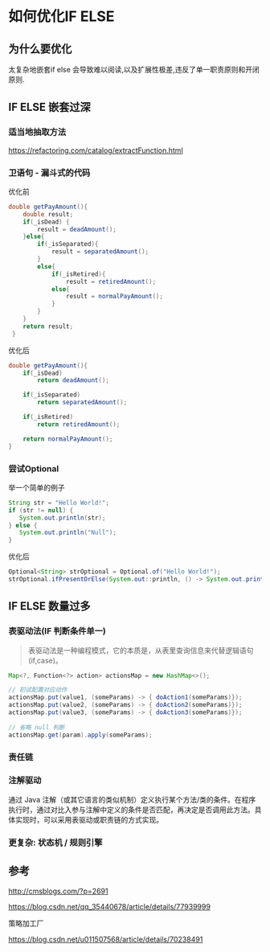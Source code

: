 # 如何优化IF ELSE



## 为什么要优化

太复杂地嵌套if else 会导致难以阅读,以及扩展性极差,违反了单一职责原则和开闭原则.



## IF ELSE 嵌套过深



### 适当地抽取方法

https://refactoring.com/catalog/extractFunction.html

### 卫语句 -  漏斗式的代码

优化前

```JAVA
double getPayAmount(){
    double result;
    if(_isDead) {
        result = deadAmount();
    }else{
        if(_isSeparated){
            result = separatedAmount();
        }
        else{
            if(_isRetired){
                result = retiredAmount();
            else{
                result = normalPayAmount();
            }
        }
    }
    return result;
 }
```

优化后

```java
double getPayAmount(){
    if(_isDead) 
        return deadAmount();

    if(_isSeparated)
        return separatedAmount();

    if(_isRetired)
        return retiredAmount();

    return normalPayAmount();
}
```



###  尝试Optional

举一个简单的例子

```JAVA
String str = "Hello World!";
if (str != null) {
   System.out.println(str);
} else {
   System.out.println("Null");
}
```

优化后

```java
Optional<String> strOptional = Optional.of("Hello World!");
strOptional.ifPresentOrElse(System.out::println, () -> System.out.println("Null"));
```





## IF ELSE 数量过多

### 表驱动法(IF 判断条件单一)

>  表驱动法是一种编程模式，它的本质是，从表里查询信息来代替逻辑语句(if,case)。



```java
Map<?, Function<?> action> actionsMap = new HashMap<>();

// 初试配置对应动作
actionsMap.put(value1, (someParams) -> { doAction1(someParams)});
actionsMap.put(value2, (someParams) -> { doAction2(someParams)});
actionsMap.put(value3, (someParams) -> { doAction3(someParams)});
 
// 省略 null 判断
actionsMap.get(param).apply(someParams);
```



### 责任链



### 注解驱动

通过 Java 注解（或其它语言的类似机制）定义执行某个方法/类的条件。在程序执行时，通过对比入参与注解中定义的条件是否匹配，再决定是否调用此方法。具体实现时，可以采用表驱动或职责链的方式实现。

### 更复杂: 状态机  / 规则引擎



## 参考

http://cmsblogs.com/?p=2691

https://blog.csdn.net/qq_35440678/article/details/77939999

策略加工厂

https://blog.csdn.net/u011507568/article/details/70238491